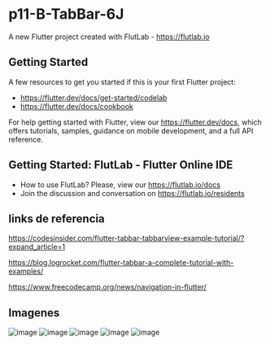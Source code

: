 # p11-B-TabBar-6J

A new Flutter project created with FlutLab - https://flutlab.io

## Getting Started

A few resources to get you started if this is your first Flutter project:

- https://flutter.dev/docs/get-started/codelab
- https://flutter.dev/docs/cookbook

For help getting started with Flutter, view our
https://flutter.dev/docs, which offers tutorials,
samples, guidance on mobile development, and a full API reference.

## Getting Started: FlutLab - Flutter Online IDE

- How to use FlutLab? Please, view our https://flutlab.io/docs
- Join the discussion and conversation on https://flutlab.io/residents

## links de referencia
https://codesinsider.com/flutter-tabbar-tabbarview-example-tutorial/?expand_article=1

https://blog.logrocket.com/flutter-tabbar-a-complete-tutorial-with-examples/

https://www.freecodecamp.org/news/navigation-in-flutter/

## Imagenes

![image](https://github.com/veronicaruizav/p11-B-TabBar-6J/assets/143547403/e88d5bea-bb0a-46de-bd24-12d495e247e5)
![image](https://github.com/veronicaruizav/p11-B-TabBar-6J/assets/143547403/e2b7b2ee-bb15-4682-b406-252dabdedb47)
![image](https://github.com/veronicaruizav/p11-B-TabBar-6J/assets/143547403/47420883-5753-4009-a60b-4a7d70965080)
![image](https://github.com/veronicaruizav/p11-B-TabBar-6J/assets/143547403/5eff924f-7dd5-4574-b9da-4686992d3d17)
![image](https://github.com/veronicaruizav/p11-B-TabBar-6J/assets/143547403/639277f2-b58f-4422-9e25-24de48933e0f)





